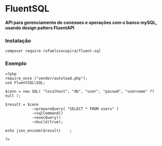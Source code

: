 # FluentSQL
**API para gerenciamento de conexoes e operações com o banco mySQL, usando design patters FluentAPI**
### Instalação
```
composer require rafaelssucupira/fluent-sql
```
### Exemplo
```
<?php
require_once ("vendor/autoload.php");
use FluentSQL\SQL;

$conn = new SQL( "localhost", "db", "user", "passwd", "username" ?? null );

$result = $conn
            ->prepareQuery( "SELECT * FROM users" )
            ->sqlCommand()
            ->execQuery()
            ->build(true);

echo json_encode($result)    ;

?>
```

